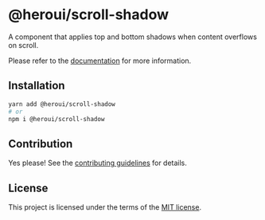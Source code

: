 # @heroui/scroll-shadow

A component that applies top and bottom shadows when content overflows on scroll.

Please refer to the [documentation](https://heroui.com/docs/components/listbox) for more information.

## Installation

```sh
yarn add @heroui/scroll-shadow
# or
npm i @heroui/scroll-shadow
```

## Contribution

Yes please! See the
[contributing guidelines](https://github.com/frontio-ai/heroui/blob/master/CONTRIBUTING.md)
for details.

## License

This project is licensed under the terms of the
[MIT license](https://github.com/frontio-ai/heroui/blob/master/LICENSE).
